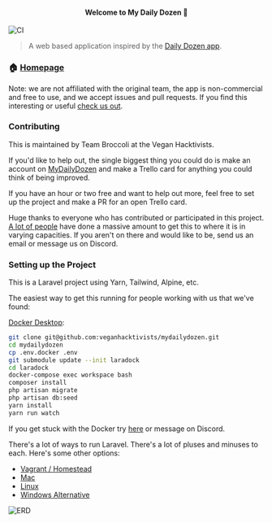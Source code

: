 <h4 align="center">Welcome to My Daily Dozen 👋</h4>

![CI](https://github.com/veganhacktivists/mydailydozen/workflows/CI/badge.svg)

> A web based application inspired by the [Daily Dozen app](https://github.com/nutritionfactsorg/daily-dozen-ios).

### 🏠 [Homepage](https://mydailydozen.org)

Note: we are not affiliated with the original team, the app is non-commercial and free to use, and we accept issues and pull requests.
If you find this interesting or useful [check us out](https://veganhacktivists.org).

### Contributing

This is maintained by Team Broccoli at the Vegan Hacktivists.

If you'd like to help out, the single biggest thing you could do is make an account on [MyDailyDozen](https://mydailydozen.org) and make a Trello card for anything you could think of being improved.

If you have an hour or two free and want to help out more, feel free to set up the project and make a PR for an open Trello card.

Huge thanks to everyone who has contributed or participated in this project. [A lot of people](https://veganhacktivists.org/team) have done a massive amount to get this to where it is in varying capacities. If you aren't on there and would like to be, send us an email or message us on Discord.

### Setting up the Project

This is a Laravel project using Yarn, Tailwind, Alpine, etc.

The easiest way to get this running for people working with us that we've found:

[Docker Desktop](https://www.docker.com/products/docker-desktop):

```bash
git clone git@github.com:veganhacktivists/mydailydozen.git
cd mydailydozen
cp .env.docker .env
git submodule update --init laradock
cd laradock
docker-compose exec workspace bash
composer install
php artisan migrate
php artisan db:seed
yarn install
yarn run watch
```

If you get stuck with the Docker try [here](https://laradock.io/getting-started/) or message on Discord.

There's a lot of ways to run Laravel. There's a lot of pluses and minuses to each. Here's some other options:
- [Vagrant / Homestead](https://laravel.com/docs/8.x/homestead)
- [Mac](https://laravel.com/docs/8.x/valet)
- [Linux](https://cpriego.github.io/valet-linux/)
- [Windows Alternative](https://www.apachefriends.org/download.html)

![ERD](https://camo.githubusercontent.com/90506238bb70d528c447e16573b7c1a52b2e9ef2/68747470733a2f2f692e696d6775722e636f6d2f6768595a3775652e706e67)
